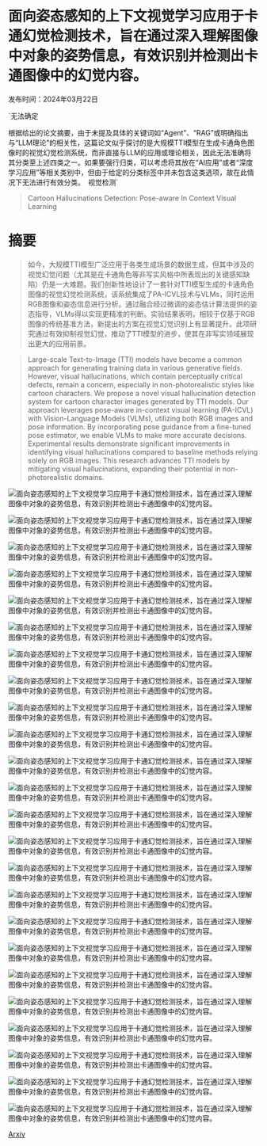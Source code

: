 # 面向姿态感知的上下文视觉学习应用于卡通幻觉检测技术，旨在通过深入理解图像中对象的姿势信息，有效识别并检测出卡通图像中的幻觉内容。

发布时间：2024年03月22日

`无法确定

根据给出的论文摘要，由于未提及具体的关键词如“Agent”、“RAG”或明确指出与“LLM理论”的相关性，这篇论文似乎探讨的是大规模TTI模型在生成卡通角色图像时的视觉幻觉检测系统，而非直接与LLM的应用或理论相关，因此无法准确将其分类至上述四类之一。如果要强行归类，可以考虑将其放在“AI应用”或者“深度学习应用”等相关类别中，但由于给定的分类标签中并未包含这类选项，故在此情况下无法进行有效分类。` `视觉检测`

> Cartoon Hallucinations Detection: Pose-aware In Context Visual Learning

# 摘要

> 如今，大规模TTI模型广泛应用于各类生成场景的数据生成，但其中涉及的视觉幻觉问题（尤其是在卡通角色等非写实风格中所表现出的关键感知缺陷）仍是一大难题。我们创新性地设计了一套针对TTI模型生成的卡通角色图像的视觉幻觉检测系统，该系统集成了PA-ICVL技术与VLMs，同时运用RGB图像和姿态信息进行分析。通过融合经过微调的姿态估计算法提供的姿态指导，VLMs得以实现更精准的判断。实验结果表明，相较于仅基于RGB图像的传统基准方法，新提出的方案在视觉幻觉识别上有显著提升。此项研究通过有效抑制视觉幻觉，推动了TTI模型的进步，使其在非写实领域展现出更大的应用前景。

> Large-scale Text-to-Image (TTI) models have become a common approach for generating training data in various generative fields. However, visual hallucinations, which contain perceptually critical defects, remain a concern, especially in non-photorealistic styles like cartoon characters. We propose a novel visual hallucination detection system for cartoon character images generated by TTI models. Our approach leverages pose-aware in-context visual learning (PA-ICVL) with Vision-Language Models (VLMs), utilizing both RGB images and pose information. By incorporating pose guidance from a fine-tuned pose estimator, we enable VLMs to make more accurate decisions. Experimental results demonstrate significant improvements in identifying visual hallucinations compared to baseline methods relying solely on RGB images. This research advances TTI models by mitigating visual hallucinations, expanding their potential in non-photorealistic domains.

![面向姿态感知的上下文视觉学习应用于卡通幻觉检测技术，旨在通过深入理解图像中对象的姿势信息，有效识别并检测出卡通图像中的幻觉内容。](../../../paper_images/2403.15048/figure_pipeline.png)

![面向姿态感知的上下文视觉学习应用于卡通幻觉检测技术，旨在通过深入理解图像中对象的姿势信息，有效识别并检测出卡通图像中的幻觉内容。](../../../paper_images/2403.15048/figure_visual_halluciation_examples2.png)

![面向姿态感知的上下文视觉学习应用于卡通幻觉检测技术，旨在通过深入理解图像中对象的姿势信息，有效识别并检测出卡通图像中的幻觉内容。](../../../paper_images/2403.15048/figure_overview.png)

![面向姿态感知的上下文视觉学习应用于卡通幻觉检测技术，旨在通过深入理解图像中对象的姿势信息，有效识别并检测出卡通图像中的幻觉内容。](../../../paper_images/2403.15048/figure_rgb.png)

![面向姿态感知的上下文视觉学习应用于卡通幻觉检测技术，旨在通过深入理解图像中对象的姿势信息，有效识别并检测出卡通图像中的幻觉内容。](../../../paper_images/2403.15048/figure_heatmap.png)

![面向姿态感知的上下文视觉学习应用于卡通幻觉检测技术，旨在通过深入理解图像中对象的姿势信息，有效识别并检测出卡通图像中的幻觉内容。](../../../paper_images/2403.15048/figure_heatmap_overlab.png)

![面向姿态感知的上下文视觉学习应用于卡通幻觉检测技术，旨在通过深入理解图像中对象的姿势信息，有效识别并检测出卡通图像中的幻觉内容。](../../../paper_images/2403.15048/figure_joint.png)

![面向姿态感知的上下文视觉学习应用于卡通幻觉检测技术，旨在通过深入理解图像中对象的姿势信息，有效识别并检测出卡通图像中的幻觉内容。](../../../paper_images/2403.15048/figure_results2.png)

![面向姿态感知的上下文视觉学习应用于卡通幻觉检测技术，旨在通过深入理解图像中对象的姿势信息，有效识别并检测出卡通图像中的幻觉内容。](../../../paper_images/2403.15048/figure_few_type_hallucination.jpg)

![面向姿态感知的上下文视觉学习应用于卡通幻觉检测技术，旨在通过深入理解图像中对象的姿势信息，有效识别并检测出卡通图像中的幻觉内容。](../../../paper_images/2403.15048/figure_many_type_hallucination.jpg)

![面向姿态感知的上下文视觉学习应用于卡通幻觉检测技术，旨在通过深入理解图像中对象的姿势信息，有效识别并检测出卡通图像中的幻觉内容。](../../../paper_images/2403.15048/figure_sora_hallucination.png)

![面向姿态感知的上下文视觉学习应用于卡通幻觉检测技术，旨在通过深入理解图像中对象的姿势信息，有效识别并检测出卡通图像中的幻觉内容。](../../../paper_images/2403.15048/figure_six_fingers.png)

![面向姿态感知的上下文视觉学习应用于卡通幻觉检测技术，旨在通过深入理解图像中对象的姿势信息，有效识别并检测出卡通图像中的幻觉内容。](../../../paper_images/2403.15048/figure_real_hallucination.png)

![面向姿态感知的上下文视觉学习应用于卡通幻觉检测技术，旨在通过深入理解图像中对象的姿势信息，有效识别并检测出卡通图像中的幻觉内容。](../../../paper_images/2403.15048/figure_fake_hallucination.png)

![面向姿态感知的上下文视觉学习应用于卡通幻觉检测技术，旨在通过深入理解图像中对象的姿势信息，有效识别并检测出卡通图像中的幻觉内容。](../../../paper_images/2403.15048/figure_dalle_3.png)

![面向姿态感知的上下文视觉学习应用于卡通幻觉检测技术，旨在通过深入理解图像中对象的姿势信息，有效识别并检测出卡通图像中的幻觉内容。](../../../paper_images/2403.15048/figure_sd_2_1.png)

![面向姿态感知的上下文视觉学习应用于卡通幻觉检测技术，旨在通过深入理解图像中对象的姿势信息，有效识别并检测出卡通图像中的幻觉内容。](../../../paper_images/2403.15048/figure_sdxl_1_0.jpg)

![面向姿态感知的上下文视觉学习应用于卡通幻觉检测技术，旨在通过深入理解图像中对象的姿势信息，有效识别并检测出卡通图像中的幻觉内容。](../../../paper_images/2403.15048/figure_karlo.png)

![面向姿态感知的上下文视觉学习应用于卡通幻觉检测技术，旨在通过深入理解图像中对象的姿势信息，有效识别并检测出卡通图像中的幻觉内容。](../../../paper_images/2403.15048/figure_pix_art_alpha.png)

![面向姿态感知的上下文视觉学习应用于卡通幻觉检测技术，旨在通过深入理解图像中对象的姿势信息，有效识别并检测出卡通图像中的幻觉内容。](../../../paper_images/2403.15048/figure_pix_art_alpha_lcm.png)

![面向姿态感知的上下文视觉学习应用于卡通幻觉检测技术，旨在通过深入理解图像中对象的姿势信息，有效识别并检测出卡通图像中的幻觉内容。](../../../paper_images/2403.15048/figure_our_pose_estimator.png)

![面向姿态感知的上下文视觉学习应用于卡通幻觉检测技术，旨在通过深入理解图像中对象的姿势信息，有效识别并检测出卡通图像中的幻觉内容。](../../../paper_images/2403.15048/figure_pose_anything.png)

![面向姿态感知的上下文视觉学习应用于卡通幻觉检测技术，旨在通过深入理解图像中对象的姿势信息，有效识别并检测出卡通图像中的幻觉内容。](../../../paper_images/2403.15048/figure_open_pose.png)

![面向姿态感知的上下文视觉学习应用于卡通幻觉检测技术，旨在通过深入理解图像中对象的姿势信息，有效识别并检测出卡通图像中的幻觉内容。](../../../paper_images/2403.15048/figure_pose_fine_tuning.png)

[Arxiv](https://arxiv.org/abs/2403.15048)